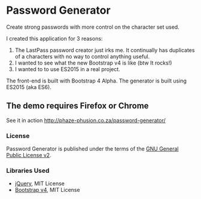 # Password Generator
Create strong passwords with more control on the character set used.

I created this application for 3 reasons:

1. The LastPass password creator just irks me. It continually has duplicates of a characters with no way to control anything useful.
2. I wanted to see what the new Bootstrap v4 is like (btw It rocks!)
3. I wanted to to use ES2015 in a real project.

The front-end is built with Bootstrap 4 Alpha. The generator is built using ES2015 (aka ES6).

## The demo requires Firefox or Chrome
See it in action http://phaze-phusion.co.za/password-generator/

### License
Password Generator is published under the terms of the [GNU General Public License v2](LICENSE).

### Libraries Used

* [jQuery](http://jquery.com/), MIT License
* [Bootstrap v4](https://v4-alpha.getbootstrap.com/), MIT License
